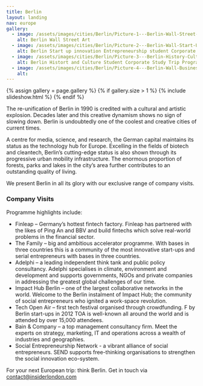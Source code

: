 ```yaml
---
title: Berlin
layout: landing
nav: europe
gallery:
  - image: /assets/images/cities/Berlin/Picture-1---Berlin-Wall-Street-Art-History-Student-Corporate-Study-Trip-Programme.jpg
    alt: Berlin Wall Street Art
  - image: /assets/images/cities/Berlin/Picture-2---Berlin-Wall-Start-Up-Innovation-Entrepreneurship-Student-Corporate-Study-Trip-Programme.jpg
    alt: Berlin Start up innovation Entrepreneurship student Corporate study trip
  - image: /assets/images/cities/Berlin/Picture-3---Berlin-History-Culture-Student-Corporate-Study-Trip-Programme.jpg
    alt: Berlin Histort and Culture Student Corporate Study Trip Programme
  - image: /assets/images/cities/Berlin/Picture-4---Berlin-Wall-Business-Marketing-Retail-Design-Student-Corporate-Study-Trip-Programme.jpg
    alt: 
---
```


{% assign gallery = page.gallery %}
{% if gallery.size > 1 %}
  {% include slideshow.html %}
{% endif %}

The re-unification of Berlin in 1990 is credited with a cultural and artistic explosion. Decades later and this creative dynamism shows no sign of slowing down. Berlin is undoubtedly one of the coolest and creative cities of current times.

A centre for media, science, and research, the German capital maintains its status as the technology hub for Europe. Excelling in the fields of biotech and cleantech, Berlin’s cutting-edge status is also shown through its progressive urban mobility infrastructure.  The enormous proportion of forests, parks and lakes in the city’s area further contributes to an outstanding quality of living.

We present Berlin in all its glory with our exclusive range of company visits.

### Company Visits

Programme highlights include:

* Finleap – Germany’s hottest fintech factory.  Finleap has partnered with the likes of Ping An and BBV and build fintechs which solve real-world problems in the financial sector.
* The Family – big and ambitious accelerator programme. With bases in three countries this is a community of the most innovative start-ups and serial entrepreneurs with bases in three countries.
* Adelphi – a leading independent think tank and public policy consultancy. Adelphi specialises in climate, environment and development and supports governments, NGOs and private companies in addressing the greatest global challenges of our time.
* Impact Hub Berlin – one of the largest collaborative networks in the world. Welcome to the Berlin instalment of Impact Hub; the community of social entrepreneurs who ignited a work-space revolution.
* Tech Open Air – first tech festival organised through crowdfunding. F by Berlin start-ups in 2012 TOA is well-known all around the world and is attended by over 15,000 attendees.
* Bain & Company – a top management consultancy firm. Meet the experts on strategy, marketing, IT and operations across a wealth of industries and geographies.
* Social Entrepreneurship Network - a vibrant alliance of social entrepreneurs. SEND supports free-thinking organisations to strengthen the social innovation eco-system.

For your next European trip: think Berlin. Get in touch via [contact@insiderlondon.com ](mailto:contact@insiderlondon.com )
